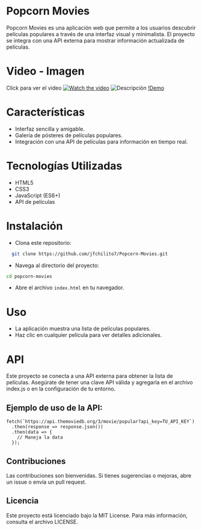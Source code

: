 # Popcorn Movies

Popcorn Movies es una aplicación web que permite a los usuarios descubrir películas populares a través de una interfaz visual y minimalista. El proyecto se integra con una API externa para mostrar información actualizada de películas.

# Video - Imagen

Click para ver el video
[![Watch the video](assets/docs/img1.png)](https://youtu.be/3LcBXYVA_WE)
![Descripción](assets/docs/img2.png)
[!Demo](assets/docs/popcorn_movies1.mp4)

# Características

- Interfaz sencilla y amigable.
- Galería de pósteres de películas populares.
- Integración con una API de películas para información en tiempo real.

# Tecnologías Utilizadas

- HTML5
- CSS3
- JavaScript (ES6+)
- API de películas

# Instalación

- Clona este repositorio:

```bash
  git clone https://github.com/jfchilito7/Popcorn-Movies.git

```

- Navega al directorio del proyecto:

```bash
cd popcorn-movies

```

- Abre el archivo `index.html` en tu navegador.

# Uso

- La aplicación muestra una lista de películas populares.
- Haz clic en cualquier película para ver detalles adicionales.

# API

Este proyecto se conecta a una API externa para obtener la lista de películas. Asegúrate de tener una clave API válida y agregarla en el archivo index.js o en la configuración de tu entorno.

## Ejemplo de uso de la API:

```
fetch(`https://api.themoviedb.org/3/movie/popular?api_key=TU_API_KEY`)
  .then(response => response.json())
  .then(data => {
    // Maneja la data
  });
```

## Contribuciones

Las contribuciones son bienvenidas. Si tienes sugerencias o mejoras, abre un issue o envía un pull request.

## Licencia

Este proyecto está licenciado bajo la MIT License. Para más información, consulta el archivo LICENSE.
